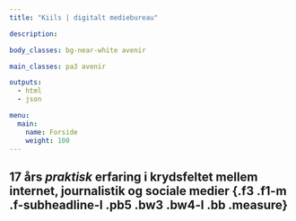 ```yaml
---
title: "Kiils | digitalt mediebureau"

description:

body_classes: bg-near-white avenir

main_classes: pa3 avenir

outputs:
  - html
  - json

menu:
  main:
    name: Forside
    weight: 100
---
```


## 17 års _praktisk_ erfaring i krydsfeltet mellem internet, journalistik og sociale medier {.f3 .f1-m .f-subheadline-l .pb5 .bw3 .bw4-l .bb .measure}
